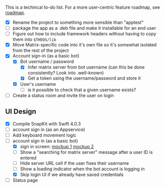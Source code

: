 This is a techincal to-do list. For a more user-centric feature roadmap, see [roadmap](roadmap.md).

* [x] Rename the project to something more sensible than "apptest"
* [ ] package the app as a .deb file and make it installable for an end user
* [ ] Figure out how to include framework headers without having to copy them into `$THEOS/lib`
* [x] Move Matrix-specific code into it's own file so it's somewhat isolated from the rest of the project
* [x] Account sign-in (as a basic bot)
  * [x] Bot username / password
    * [x] Infer matrix server from bot username (can this be done consistently? Look into .well-known)
    * [x] Get a token using the username/password and store it
  * [x] User's username 
    * [ ] is it possible to check that a given username exists?
* [ ] Create a status room and invite the user on login

UI Design
---------
* [x] Compile SnapKit with Swift 4.0.3
* [ ] account sign in (as an Appservice)
* [ ] Add keyboard movement logic
* [ ] account sign in (as a basic bot)
  * [x] sign in screen: [mockup 1](./design/mockup1.png) [mockup 2](./design/mockup2.png)
  * [ ] Show a "searching for matrix server" message after a user ID is entered
  * [ ] Hide server URL cell if the user fixes their username
  * [ ] Show a loading indicator when the bot account is logging in
  * [x] Skip login UI if we already have saved credentials
* [ ] Status page
